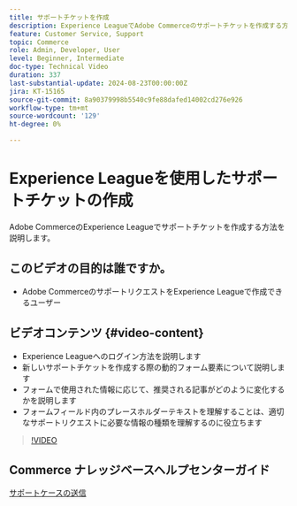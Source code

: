 ```yaml
---
title: サポートチケットを作成
description: Experience LeagueでAdobe Commerceのサポートチケットを作成する方法を説明します
feature: Customer Service, Support
topic: Commerce
role: Admin, Developer, User
level: Beginner, Intermediate
doc-type: Technical Video
duration: 337
last-substantial-update: 2024-08-23T00:00:00Z
jira: KT-15165
source-git-commit: 8a90379998b5540c9fe88dafed14002cd276e926
workflow-type: tm+mt
source-wordcount: '129'
ht-degree: 0%

---
```



# Experience Leagueを使用したサポートチケットの作成

Adobe CommerceのExperience Leagueでサポートチケットを作成する方法を説明します。

## このビデオの目的は誰ですか。

* Adobe CommerceのサポートリクエストをExperience Leagueで作成できるユーザー

## ビデオコンテンツ {#video-content}

* Experience Leagueへのログイン方法を説明します
* 新しいサポートチケットを作成する際の動的フォーム要素について説明します
* フォームで使用された情報に応じて、推奨される記事がどのように変化するかを説明します
* フォームフィールド内のプレースホルダーテキストを理解することは、適切なサポートリクエストに必要な情報の種類を理解するのに役立ちます

>[!VIDEO](https://video.tv.adobe.com/v/3433065?learn=on)

## Commerce ナレッジベースヘルプセンターガイド

[ サポートケースの送信 ](https://experienceleague.adobe.com/en/docs/commerce-knowledge-base/kb/help-center-guide/magento-help-center-user-guide#support-case)
